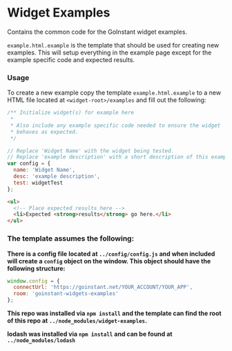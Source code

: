 # Widget Examples

Contains the common code for the GoInstant widget examples.

`example.html.example` is the template that should be used for creating new
examples. This will setup everything in the example page except for the example
specific code and expected results.

### Usage

To create a new example copy the template `example.html.example` to a new HTML
file located at `<widget-root>/examples` and fill out the following:

```js
/** Initialize widget(s) for example here
 *
 * Also include any example specific code needed to ensure the widget
 * behaves as expected.
 */
```

```js
// Replace 'Widget Name' with the widget being tested.
// Replace 'example description' with a short description of this example.
var config = {
  name: 'Widget Name',
  desc: 'example description',
  test: widgetTest
};
```

```html
<ul>
  <!-- Place expected results here -->
  <li>Expected <strong>results</strong> go here.</li>
</ul>
```

### The template assumes the following:

**There is a config file located at `../config/config.js` and when included will
 create a `config` object on the window. This object should have the following
structure:**

```js
window.config = {
  connectUrl: 'https://goinstant.net/YOUR_ACCOUNT/YOUR_APP',
  room: 'goinstant-widgets-examples'
};
```

**This repo was installed via `npm install` and the template can find the root
of this repo at `../node_modules/widget-examples`.**

**lodash was installed via `npm install` and can be found at
`../node_modules/lodash`**
